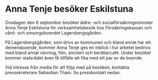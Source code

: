 # Anna Tenje besöker Eskilstuna

Onsdagen den 6 september besöker äldre- och socialförsäkringsminister Anna Tenje Eskilstuna för verksamhetsbesök hos Försäkringskassan och vård- och omsorgsboendet Lagersbergsgården.

På Lagersbergsgården, som drivs av kommunen och bland annat har ett demensboende, kommer Anna Tenje ges en inblick i hur arbetet bedrivs med bland annat vävning, film, snickeri och berättarcafé. Under besöket kommer statsrådet även få tillfälle att fika med ett par av de boende.

Vid intresse från media för att följa med på besöken, kontakta pressekreterare Sebastian Tham. Se presskontakt nedan.
